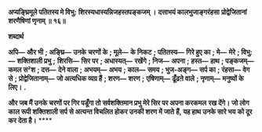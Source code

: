 **अप्यङ्घ्रिमूले पतितस्य मे विभु:** **शिरस्यधास्यन्निजहस्तपङ्कजम् ।** **दत्ताभयं कालभुजाङ्गरंहसा** **प्रोद्वेजितानां शरणैषिणां णृनाम् ॥ १६॥** 

**शब्दार्थ** 

**अपि—** **और भी** **; अङ्घ्रि—** **उनके चरणों के** **; मूले—** **के निकट** **; पतितस्य—** **गिरे हुए का** **; मे—** **मेरे** **; विभु:—** **शक्तिशाली प्रभु** **;** **शिरसि—** **सिर पर** **; अधास्यत्—** **रखेंगे** **; निज—** **अपना** **; हस्त—** **हाथ** **; पङ्कजम्—** **कमल स²श** **; दत्त—** **देने वाला** **; अभयम्—** **अभय** **; काल—** **समय** **; भुज-अङ्ग—** **सर्प का** **; रंहसा—** **वेग से** **; प्रोद्वेजितानाम्—** **जो अत्यधिक व्यग्र हैं** **; शरण—** **शरण** **;** **एषिणाम्—** **ढूँढऩे वाले** **; नृणाम्—** **मनुष्यों के लिए।** **.** 

**और जब मैं उनके चरणों पर गिर पडूँगा तो सर्वशक्तिमान प्रभु मेरे सिर पर अपना करकमल** **रख देंगे। जो लोग काल रूपी शक्तिशाली सर्प से अत्यन्त विचलित होकर उनकी शरण में जाते** **हैं, यह हाथ उनके सारे भय को दूर कर देता है।** **** 